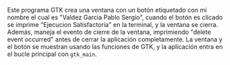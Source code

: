 Este programa GTK crea una ventana con un botón etiquetado con mi nombre 
el cual es "Valdez Garcia Pablo Sergio", cuando el botón es clicado se 
imprime "Ejecucion Satisfactoria" en la terminal, y la ventana se 
cierra. 
Además, maneja el evento de cierre de la ventana, imprimiendo 
"delete event occurred" antes de cerrar la aplicación completamente. La 
ventana y el botón se muestran usando las funciones de GTK, y la 
aplicación entra en el bucle principal con `gtk_main`.
